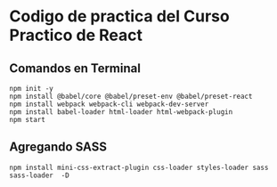 # Codigo de practica del Curso Practico de React

## Comandos en Terminal

```
npm init -y
npm install @babel/core @babel/preset-env @babel/preset-react
npm install webpack webpack-cli webpack-dev-server
npm install babel-loader html-loader html-webpack-plugin
npm start
```

## Agregando SASS

```
npm install mini-css-extract-plugin css-loader styles-loader sass sass-loader  -D
```